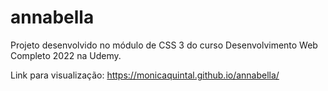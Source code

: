 # annabella
Projeto desenvolvido no módulo de CSS 3 do curso Desenvolvimento Web Completo 2022 na Udemy.

Link para visualização: https://monicaquintal.github.io/annabella/
